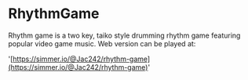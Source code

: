 # RhythmGame
Rhythm game is a two key, taiko style drumming rhythm game featuring popular video game music. Web version can be played at:

'[https://simmer.io/@Jac242/rhythm-game](https://simmer.io/@Jac242/rhythm-game)'
